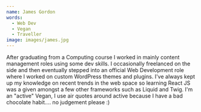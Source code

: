 ```yaml
---
name: James Gordon
words:
  - Web Dev
  - Vegan
  - Traveller
image: images/james.jpg
---
```


After graduating from a Computing course I worked in mainly content management roles using some dev skills. I occasionally freelanced on the side and then eventually stepped into an official Web Development role where I worked on custom WordPress themes and plugins. I've always kept up my knowledge on recent trends in the web space so learning React JS was a given amongst a few other frameworks such as Liquid and Twig. I'm an "active" Vegan, I use air quotes around active because I have a bad chocolate habit.... no judgement please :)
